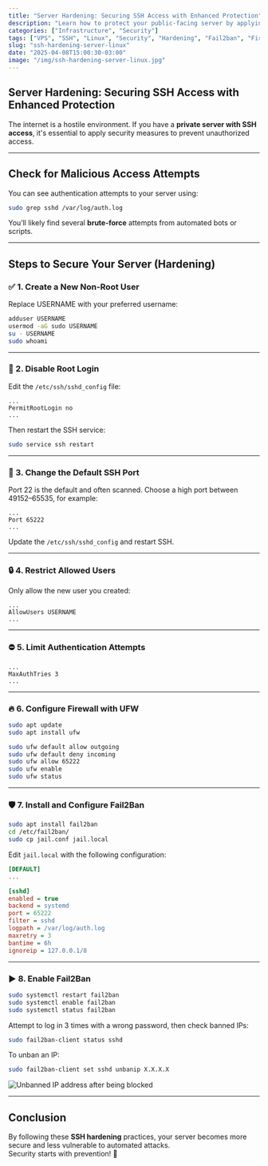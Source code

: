 ```yaml
---
title: "Server Hardening: Securing SSH Access with Enhanced Protection"
description: "Learn how to protect your public-facing server by applying security best practices for SSH, firewall, fail2ban, and other hardening techniques."
categories: ["Infrastructure", "Security"]
tags: ["VPS", "SSH", "Linux", "Security", "Hardening", "Fail2ban", "Firewall"]
slug: "ssh-hardening-server-linux"
date: "2025-04-08T15:00:30-03:00"
image: "/img/ssh-hardening-server-linux.jpg"
---
```


## Server Hardening: Securing SSH Access with Enhanced Protection

The internet is a hostile environment. If you have a **private server with SSH access**, it's essential to apply security measures to prevent unauthorized access.

---

## Check for Malicious Access Attempts

You can see authentication attempts to your server using:

```bash
sudo grep sshd /var/log/auth.log
```

You’ll likely find several **brute-force** attempts from automated bots or scripts.

---

## Steps to Secure Your Server (Hardening)

### ✅ 1. Create a New Non-Root User

Replace USERNAME with your preferred username:

```bash
adduser USERNAME
usermod -aG sudo USERNAME
su - USERNAME
sudo whoami
```

---

### 🚫 2. Disable Root Login

Edit the `/etc/ssh/sshd_config` file:

```ssh
...
PermitRootLogin no
...
```

Then restart the SSH service:

```bash
sudo service ssh restart
```

---

### 🔁 3. Change the Default SSH Port

Port 22 is the default and often scanned. Choose a high port between 49152–65535, for example:

```ssh
...
Port 65222
...
```

Update the `/etc/ssh/sshd_config` and restart SSH.

---

### 🔒 4. Restrict Allowed Users

Only allow the new user you created:

```ssh
...
AllowUsers USERNAME
...
```

---

### ⛔ 5. Limit Authentication Attempts

```ssh
...
MaxAuthTries 3
...
```

---

### 🔥 6. Configure Firewall with UFW

```bash
sudo apt update
sudo apt install ufw

sudo ufw default allow outgoing
sudo ufw default deny incoming
sudo ufw allow 65222
sudo ufw enable
sudo ufw status
```

---

### 🛡️ 7. Install and Configure Fail2Ban

```bash
sudo apt install fail2ban
cd /etc/fail2ban/
sudo cp jail.conf jail.local
```

Edit `jail.local` with the following configuration:

```ini
[DEFAULT]
...

[sshd]
enabled = true
backend = systemd
port = 65222
filter = sshd
logpath = /var/log/auth.log
maxretry = 3
bantime = 6h
ignoreip = 127.0.0.1/8
```

---

### ▶️ 8. Enable Fail2Ban

```bash
sudo systemctl restart fail2ban
sudo systemctl enable fail2ban
sudo systemctl status fail2ban
```

Attempt to log in 3 times with a wrong password, then check banned IPs:

```bash
sudo fail2ban-client status sshd
```

To unban an IP:

```bash
sudo fail2ban-client set sshd unbanip X.X.X.X
```

![Unbanned IP address after being blocked](/img/ssh-hardening-server-linux-1.jpg)

---

## Conclusion

By following these **SSH hardening** practices, your server becomes more secure and less vulnerable to automated attacks.  
Security starts with prevention! 🔐
